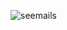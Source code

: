 ![seemails](https://user-images.githubusercontent.com/47106171/101490930-cffc2d80-3941-11eb-9324-46afaa8dcf97.gif)

